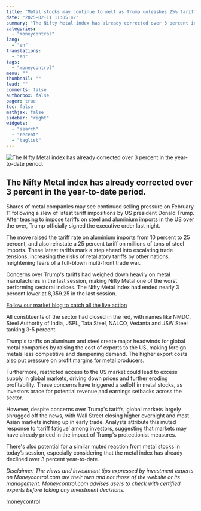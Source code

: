 ```yaml
---
title: "Metal stocks may continue to melt as Trump unleashes 25% tariffs on steel, aluminium imports"
date: "2025-02-11 11:05:42"
summary: "The Nifty Metal index has already corrected over 3 percent in the year-to-date period. Shares of metal companies may see continued selling pressure on February 11 following a slew of latest tariff impositions by US president Donald Trump. After teasing to impose tariffs on steel and aluminium imports in the..."
categories:
  - "moneycontrol"
lang:
  - "en"
translations:
  - "en"
tags:
  - "moneycontrol"
menu: ""
thumbnail: ""
lead: ""
comments: false
authorbox: false
pager: true
toc: false
mathjax: false
sidebar: "right"
widgets:
  - "search"
  - "recent"
  - "taglist"
---
```


![The Nifty Metal index has already corrected over 3 percent in the year-to-date period.](//stat1.moneycontrol.com/mcnews//images/grey_bg.gif "The Nifty Metal index has already corrected over 3 percent in the year-to-date period.")

The Nifty Metal index has already corrected over 3 percent in the year-to-date period.
--------------------------------------------------------------------------------------

 

Shares of metal companies may see continued selling pressure on February 11 following a slew of latest tariff impositions by US president Donald Trump. After teasing to impose tariffs on steel and aluminium imports in the US over the over, Trump officially signed the executive order last night.

The move raised the tariff rate on aluminium imports from 10 percent to 25 percent, and also reinstate a 25 percent tariff on millions of tons of steel imports. These latest tariffs mark a step ahead into escalating trade tensions, increasing the risks of retaliatory tariffs by other nations, heightening fears of a full-blown multi-front trade war.

Concerns over Trump's tariffs had weighed down heavily on metal manufactures in the last session, making Nifty Metal one of the worst performing sectoral indices. The Nifty Metal index had ended nearly 3 percent lower at 8,359.25 in the last session.

[Follow our market blog to catch all the live action](https://www.moneycontrol.com/news/business/markets/stock-market-live-sensex-nifty-50-share-price-gift-nifty-latest-updates-11-02-2025-liveblog-12936368.html)

All constituents of the sector had closed in the red, with names like NMDC, Steel Authority of India, JSPL, Tata Steel, NALCO, Vedanta and JSW Steel tanking 3-5 percent.

Trump's tariffs on aluminum and steel create major headwinds for global metal companies by raising the cost of exports to the US, making foreign metals less competitive and dampening demand. The higher export costs also put pressure on profit margins for metal producers.

Furthermore, restricted access to the US market could lead to excess supply in global markets, driving down prices and further eroding profitability. These concerns have triggered a selloff in metal stocks, as investors brace for potential revenue and earnings setbacks across the sector.

However, despite concerns over Trump's tariffs, global markets largely shrugged off the news, with Wall Street closing higher overnight and most Asian markets inching up in early trade. Analysts attribute this muted response to ‘tariff fatigue’ among investors, suggesting that markets may have already priced in the impact of Trump's protectionist measures.

There's also potential for a similar muted reaction from metal stocks in today’s session, especially considering that the metal index has already declined over 3 percent year-to-date.

*Disclaimer: The views and investment tips expressed by investment experts on Moneycontrol.com are their own and not those of the website or its management. Moneycontrol.com advises users to check with certified experts before taking any investment decisions.*

[moneycontrol](https://www.moneycontrol.com/news/business/markets/metal-stocks-may-continue-to-melt-as-trump-unleashes-25-tariffs-on-steel-aluminium-imports-12936386.html)

